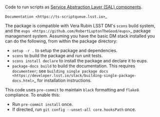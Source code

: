 Code to run scripts as [Service Abstraction Layer (SAL) components](https://docushare.lsstcorp.org/docushare/dsweb/Get/Document-21527/).

`Documentation <https://ts-scriptqueue.lsst.io>`_

The package is compatible with Vera Rubin LSST DM's ``scons`` build system, and the `eups <https://github.com/RobertLuptonTheGood/eups>`_ package management system.
Assuming you have the basic DM stack installed you can do the following, from within the package directory:

* ``setup -r .`` to setup the package and dependencies.
* ``scons`` to build the package and run unit tests.
* ``scons install declare`` to install the package and declare it to eups.
* ``package-docs build`` to build the documentation.
  This requires ``documenteer``; see `building single package docs <https://developer.lsst.io/stack/building-single-package-docs.html>`_ for installation instructions.

This code uses ``pre-commit`` to maintain ``black`` formatting and ``flake8`` compliance.
To enable this:

* Run ``pre-commit install`` once.
* If directed, run ``git config --unset-all core.hooksPath`` once.
